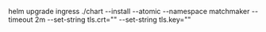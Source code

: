 helm upgrade ingress ./chart --install --atomic --namespace matchmaker --timeout 2m --set-string tls.crt="" --set-string tls.key=""
